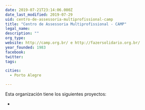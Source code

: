 ```yaml
---
date: 2019-07-21T23:14:06.000Z
date_last_modified: 2019-07-29
uid: centro-de-assessoria-multiprofissional-camp
title: "Centro de Assessoria Multiprofissional - CAMP"
legal_name: 
description: ""
org_type: 
website: http://camp.org.br/ e http://fazersolidario.org.br/
year_founded: 1983
facebook: 
twitter: 
tags:

cities: 
  - Porto Alegre

---
```


Esta organización tiene los siguientes proyectos:

- [](/proyectos/plataforma-fazer-solidario-conectando-praticas-economicas-alternativas)
